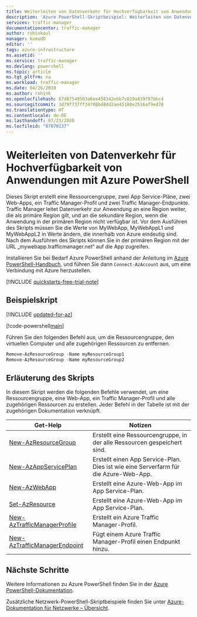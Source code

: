 ```yaml
---
title: Weiterleiten von Datenverkehr für Hochverfügbarkeit von Anwendungen – Azure PowerShell – Traffic Manager
description: 'Azure PowerShell-Skriptbeispiel: Weiterleiten von Datenverkehr für Hochverfügbarkeit von Anwendungen'
services: traffic-manager
documentationcenter: traffic-manager
author: rohinkoul
manager: kumudD
editor: ''
tags: azure-infrastructure
ms.assetid: ''
ms.service: traffic-manager
ms.devlang: powershell
ms.topic: article
ms.tgt_pltfrm: na
ms.workload: traffic-manager
ms.date: 04/26/2018
ms.author: rohink
ms.openlocfilehash: 67d87549503a6ee458342ebb7c629a839f97bbc4
ms.sourcegitcommit: 3d79f737ff34708b48dd2ae45100e2516af9ed78
ms.translationtype: HT
ms.contentlocale: de-DE
ms.lasthandoff: 07/23/2020
ms.locfileid: "87070137"
---
```

# <a name="route-traffic-for-high-availability-of-applications-using-azure-powershell"></a>Weiterleiten von Datenverkehr für Hochverfügbarkeit von Anwendungen mit Azure PowerShell

Dieses Skript erstellt eine Ressourcengruppe, zwei App Service-Pläne, zwei Web-Apps, ein Traffic Manager-Profil und zwei Traffic Manager-Endpunkte. Traffic Manager leitet Datenverkehr zur Anwendung an eine Region weiter, die als primäre Region gilt, und an die sekundäre Region, wenn die Anwendung in der primären Region nicht verfügbar ist. Vor dem Ausführen des Skripts müssen Sie die Werte von MyWebApp, MyWebAppL1 und MyWebAppL2 in Werte ändern, die innerhalb von Azure eindeutig sind. Nach dem Ausführen des Skripts können Sie in der primären Region mit der URL „mywebapp.trafficmanager.net“ auf die App zugreifen.

Installieren Sie bei Bedarf Azure PowerShell anhand der Anleitung im [Azure PowerShell-Handbuch](/powershell/azure), und führen Sie dann `Connect-AzAccount` aus, um eine Verbindung mit Azure herzustellen.

[!INCLUDE [quickstarts-free-trial-note](../../../includes/quickstarts-free-trial-note.md)]

## <a name="sample-script"></a>Beispielskript

[!INCLUDE [updated-for-az](../../../includes/updated-for-az.md)]

[!code-powershell[main](../../../powershell_scripts/traffic-manager/direct-traffic-for-increased-application-availability/direct-traffic-for-increased-application-availability.ps1 "Route traffic for high availability")]


Führen Sie den folgenden Befehl aus, um die Ressourcengruppe, den virtuellen Computer und alle zugehörigen Ressourcen zu entfernen.

```powershell
Remove-AzResourceGroup -Name myResourceGroup1
Remove-AzResourceGroup -Name myResourceGroup2
```


## <a name="script-explanation"></a>Erläuterung des Skripts

In diesem Skript werden die folgenden Befehle verwendet, um eine Ressourcengruppe, eine Web-App, ein Traffic Manager-Profil und alle zugehörigen Ressourcen zu erstellen. Jeder Befehl in der Tabelle ist mit der zugehörigen Dokumentation verknüpft.

| Get-Help | Notizen |
|---|---|
| [New-AzResourceGroup](/powershell/module/az.resources/new-azresourcegroup)  | Erstellt eine Ressourcengruppe, in der alle Ressourcen gespeichert sind. |
| [New-AzAppServicePlan](/powershell/module/az.websites/new-azappserviceplan) | Erstellt einen App Service-Plan. Dies ist wie eine Serverfarm für die Azure-Web-App. |
| [New-AzWebApp](/powershell/module/az.websites/new-azwebapp) | Erstellt eine Azure-Web-App im App Service-Plan. |
| [Set-AzResource](/powershell/module/az.resources/new-azresource) | Erstellt eine Azure-Web-App im App Service-Plan. |
| [New-AzTrafficManagerProfile](/powershell/module/az.trafficmanager/new-aztrafficmanagerprofile) | Erstellt ein Azure Traffic Manager-Profil. |
| [New-AzTrafficManagerEndpoint](/powershell/module/az.trafficmanager/new-aztrafficmanagerendpoint) | Fügt einem Azure Traffic Manager-Profil einen Endpunkt hinzu. |

## <a name="next-steps"></a>Nächste Schritte

Weitere Informationen zu Azure PowerShell finden Sie in der [Azure PowerShell-Dokumentation](https://docs.microsoft.com/powershell/azure/).

Zusätzliche Netzwerk-PowerShell-Skriptbeispiele finden Sie unter [Azure-Dokumentation für Netzwerke – Übersicht](../powershell-samples.md?toc=%2fazure%2fnetworking%2ftoc.json).
